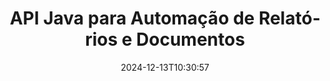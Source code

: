 ---
############################# Static ############################
layout: "landing"
date: 2024-12-13T10:30:57
draft: false

lang: pt
product: "Assembly"
product_tag: "assembly"
platform: "Java"
platform_tag: "java"

############################# Drop-down ############################
supported_platforms:
  items:
    # supported_platforms loop
    - title: ".NET"
      tag: "net"
    # supported_platforms loop
    - title: "Java"
      tag: "java"

############################# Head ############################
head_title: "Biblioteca Java para Criação, Automação & Relatórios de Documentos"
head_description: "Biblioteca Java para automação na criação de documentos e geração de relatórios. Crie documentos PDF, Word, Excel, PPTX, HTML e email utilizando templates personalizados."

############################# Header ############################
title: "API Java para Automação de Relatórios e Documentos"
description: "Simplifique a geração de relatórios em Java mesclando dados com templates."
words:
  for: "para"

actions:
  main: "Obtenha Trial via NuGet"
  main_link: "https://releases.groupdocs.com/java/repo/com/groupdocs/groupdocs-assembly/"
  alt: "Licenciamento"
  alt_link: "https://purchase.groupdocs.com/pricing/assembly/java/"
  title: "Pronto para Começar?"
  description: "Experimente os recursos do GroupDocs.Assembly gratuitamente ou solicite uma licença."

release:
  title: "Versão {0} lançada"
  notes: "Veja o que há de novo"
  downloads: "Downloads"

code:
  title: "Gerar um Gráfico em DOCX com Java"
  more: "Mais exemplos"
  more_link: "https://github.com/groupdocs-assembly/GroupDocs.Assembly-for-Java/"
  install_title : "Maven XML"
  install: |
    <dependency>
      <groupId>com.groupdocs</groupId>
      <artifactId>groupdocs-assembly</artifactId>
      <version>{0}</version>
    </dependency>
  content: |
    ```java {style=abap}
    // Caminho para o template principal
    String template = "chart_template.docx";

    // Recuperar dados de produtividade dos gerentes a partir da fonte
    DocumentTable data_table = 
        new DocumentTable("Managers.json", 1);

    // Crie uma instância de DataSourceInfo com os dados
    DataSourceInfo data 
        = new DataSourceInfo(data_table, "managers");

    // Defina as cores do gráfico utilizando outro DataSourceInfo
    DataSourceInfo design = 
        new DataSourceInfo("red", "color");

    // Preencha o template com dados e salve na saída
    DocumentAssembler asm = new DocumentAssembler();
    asm.assembleDocument(template, "result.docx", data, design);
    ```

############################# Overview ############################
overview:
  enable: true
  title: "Visão Geral do GroupDocs.Assembly"
  description: "Uma biblioteca Java projetada para criação automatizada de documentos e integração de dados sem costura."
  features:
    # feature loop
    - title: "Mesclar Dados Comerciais em Templates com Java"
      content: "Crie relatórios profissionais facilmente incorporando dados de JSON, XML ou outras fontes em templates pré-projetados usando GroupDocs.Assembly for Java."

    # feature loop
    - title: "Trabalhar com Objetos Incorporados"
      content: "Preencha automaticamente elementos como tabelas, gráficos e diagramas em documentos utilizando dados de fontes externas."

    # feature loop
    - title: "Personalização Avançada"
      content: "GroupDocs.Assembly for Java oferece recursos flexíveis, como geração de códigos de barras, recuperação de dados online por meio de URLs e exportação de saída em diferentes formatos."

############################# Platforms ############################
platforms:
  enable: true
  title: "Independência de plataforma"
  description: "GroupDocs.Assembly for Java funciona perfeitamente com sistemas operacionais, frameworks de desenvolvimento e gerenciadores de pacotes populares."
  items:
    # platform loop
    - title: "Amazon"
      image: "amazon"
    # platform loop
    - title: "Docker"
      image: "docker"
    # platform loop
    - title: "Azure"
      image: "azure"
    # platform loop
    - title: "Eclipse"
      image: "eclipse"
    # platform loop
    - title: "IntelliJ"
      image: "intellij"
    # platform loop
    - title: "Windows"
      image: "windows"
    # platform loop
    - title: "Linux"
      image: "linux"
    # platform loop
    - title: "Maven"
      image: "maven"

############################# File formats ############################
formats:
  enable: true
  title: "Formatos de arquivo suportados"
  description: |
    GroupDocs.Assembly for Java suporta uma ampla gama de [formatos de documentos](https://docs.groupdocs.com/assembly/java/supported-document-formats/).
  groups:
    # group loop
    - color: "green"
      content: |
        ### Formatos do Microsoft Office
        * **Word:**  DOCX, DOC, DOCM, DOT, DOTX, DOTM, RTF, WordprocessingML
        * **Excel:** XLSX, XLS, XLSM, XLSB, XLTM, XLT, XLTM, XLTX, SpreadsheetML
        * **PowerPoint:** PPT, PPTX, PPTM, PPS, PPSX, PPSM, POTM, POTX
    # group loop
    - color: "blue"
      content: |
        ### Imagens & Outros Formatos
        * **Portátil:** PDF
        * **Imagens:** SVG, TIFF
        * **Outros formatos de office:** ODT, OTT, OTS, ODS, ODP, OTP
      # group loop
    - color: "red"
      content: |
        ### Outros formatos
        * **Web:** HTML, MHTML
        * **Emails:** EML, MSG, EMLX
        * **Outro:** EPUB, MD

############################# Features ############################
features:
  enable: true
  title: "Principais Capacidades do GroupDocs.Assembly"
  description: "Crie documentos e relatórios profissionais com manipulação avançada de dados."

  items:
    # feature loop
    - icon: "preview"
      title: "Elementos de Dados Visuais"
      content: "Adicione e formate elementos como gráficos, tabelas, imagens e listas diretamente em seus documentos."

    # feature loop
    - icon: "manipulate"
      title: "Transformação de Dados"
      content: "Use fórmulas, ordenação e outras ferramentas para organizar e apresentar seus dados de forma eficaz."

    # feature loop
    - icon: "two_pages"
      title: "Suporte para Vários Formatos"
      content: "Trabalhe facilmente com tipos de arquivos comuns para templates e arquivos de saída."

    # feature loop
    - icon: "document_settings"
      title: "Formatação Avançada de Templates"
      content: "Personalize templates com opções de formatação numérica, alfabética e outras opções avançadas."

    # feature loop
    - icon: "text"
      title: "Geração Dinâmica de Códigos de Barras"
      content: "Crie rapidamente e insira imagens de códigos de barras nos documentos conforme necessário."

    # feature loop
    - icon: "add"
      title: "Estilização de Texto Flexível"
      content: "Aplique transformações de texto como maiúsculas, minúsculas ou capitalização em templates."

    # feature loop
    - icon: "manipulate"
      title: "Importação de Conteúdo Externo"
      content: "Incorpore conteúdo de arquivos externos dinamicamente durante a geração de documentos."

    # feature loop
    - icon: "convert"
      title: "Exportar em Múltiplos Formatos"
      content: "Salve documentos finais em vários formatos de arquivo usando extensões ou configurações especificadas."

    # feature loop
    - icon: "update"
      title: "Incorporação Dinâmica de Mídia"
      content: "Insira imagens ou outros conteúdos utilizando dados codificados em Base64 ao criar documentos."

############################# Code samples ############################
code_samples:
  enable: true
  title: "Exemplos de código"
  description: "Explore exemplos de código para tarefas comuns com GroupDocs.Assembly."
  items:
    # code sample loop
    - title: "Crie uma Lista com Marcadores em Word"
      content: |
        Saiba como adicionar [listas com marcadores](https://docs.groupdocs.com/assembly/java/bulleted-list-in-word-processing-document/) aos documentos Word para uma representação organizada de dados. Este exemplo mostra como gerar uma lista em Word usando GroupDocs.Assembly.
        {{< landing/code title="Crie uma Lista com Marcadores em Word">}}
        ```java {style=abap}
        // Insira este template em uma página do documento:
        // Indicadores de desempenho dos gerentes
        // . <<foreach [in products]>><<[ProductName]>>
        // <</foreach>>

        // Especifique o caminho do template
        String template = "Bulleted List Template.docx";

        // Defina o caminho do arquivo de saída
        String result = "Result Report.docx"

        // Recupere dados dos gerentes de uma fonte JSON
        JsonDataSource dataSource = new JsonDataSource("Report data.json");
        DataSourceInfo data = new DataSourceInfo(dataSource, "managers")

        // Gere o relatório com os dados preenchidos
        DocumentAssembler assembler = new DocumentAssembler();
        assembler.assembleDocument(template, result, data);
        ```
        {{< /landing/code >}}
    # code sample loop
    - title: "Crie Gráficos de Pizza em PPTX"
      content: |
        Use templates e XML para adicionar [gráficos de pizza](https://docs.groupdocs.com/assembly/java/pie-chart-in-presentation-document/) às suas apresentações. Torne seus relatórios mais envolventes ao incluir gráficos de pizza para visualizar dados.
        {{< landing/code title="Crie Gráficos de Pizza em PPTX">}}
        ```java {style=abap}   
        // Adicione o template do título do gráfico à apresentação:
        // Receita dos clientes <<foreach [in customers]>> 
        // <<x [CustomerName]>>

        // Inclua também o template de dados do gráfico:
        // Total Order Price<<foreach [in customers]>> 
        // <<x [CustomerName]>>

        // Especifique o caminho do template do gráfico
        String template = "Pie Chart Template.pptx";

        // Defina o caminho do arquivo de saída
        String result = "Result Report.pptx"

        // Recupere os dados dos clientes de uma fonte XML
        JsonDataSource dataSource = new JsonDataSource("Chart data.xml");
        DataSourceInfo data = new DataSourceInfo(dataSource, "customers")

        // Gere o gráfico e salve o resultado
        DocumentAssembler assembler = new DocumentAssembler();
        assembler.assembleDocument(template, result, data);
        ```
        {{< /landing/code >}}

---